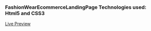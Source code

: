 

### FashionWearEcommerceLandingPage Technologies used: Html5 and CSS3

[Live Preview](https://tarunjuluru.github.io/FashionWearEcommerceLandingPage/)
